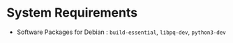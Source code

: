 # System Requirements
- Software Packages for Debian : `build-essential`, `libpq-dev`, `python3-dev`